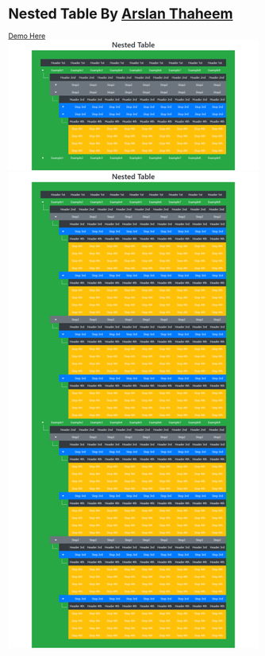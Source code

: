 <h1>Nested Table By <a href='https://facebook.com/ThaheemSahab786'>Arslan Thaheem</a></h1>
<a href='https://thaheem001.github.io/Nested-Multi-Step-Table/' target="_blank">Demo Here</a>
<img src='screencapture-127-0-0-1-5500-index-html-2021-10-25-10_59_31.png' alt='Image'>
<img src='screencapture-thaheem001-github-io-Nested-Multi-Step-Table-2021-10-25-11_16_51.png' alt='Image'> 

